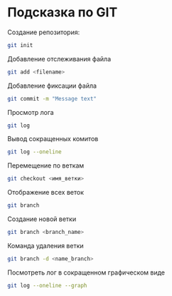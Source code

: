 # Подсказка по GIT

Создание репозитория:
```sh
git init
```

Добавление отслеживания файла
```sh
git add <filename>
```

Добавление фиксации файла
```sh
git commit -m "Message text"
```

Просмотр лога
```sh
git log
```

Вывод сокращенных комитов
```sh
git log --oneline
```

Перемещение по веткам
```sh
git checkout <имя_ветки>
```

Отображение всех веток 
```sh
git branch
```

Создание новой ветки
```sh
git branch <branch_name>
```

Команда удаления ветки
```sh
git branch -d <name_branch>
```

Посмотреть лог в сокращенном графическом виде
```sh
git log --oneline --graph
```
